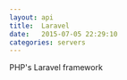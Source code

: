 ```yaml
---
layout: api
title:  Laravel
date:   2015-07-05 22:29:10
categories: servers
---
```


PHP's Laravel framework 
